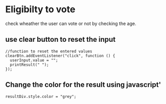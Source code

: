 # Eligibilty to vote

check wheather the user can vote or not by checking the age. 

## use clear button to reset the input
```
//function to reset the entered values
clearBtn.addEventListener("click", function () {
  userInput.value = "";
  printResult(" ");
});
```

## Change the color for the result using javascript'

```
resultDiv.style.color = "grey";
```
